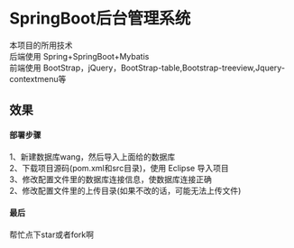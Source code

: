 # SpringBoot后台管理系统
本项目的所用技术 <br/>
后端使用 Spring+SpringBoot+Mybatis <br/>
前端使用 BootStrap，jQuery，BootStrap-table,Bootstrap-treeview,Jquery-contextmenu等<br/>

## 效果



#### 部署步骤
1、新建数据库wang，然后导入上面给的数据库 <br/>
2、下载项目源码(pom.xml和src目录)，使用 Eclipse 导入项目 <br/>
3、修改配置文件里的数据库连接信息，使数据库连接正确<br/>
2、修改配置文件里的上传目录(如果不改的话，可能无法上传文件)<br/>



#### 最后
帮忙点下star或者fork啊






